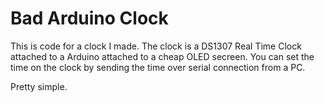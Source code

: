 # Bad Arduino Clock
This is code for a clock I made.  The clock is a DS1307 Real Time Clock attached to a Arduino attached to a cheap OLED secreen.  You can set the time on the clock by sending the time over serial connection from a PC.

Pretty simple.
